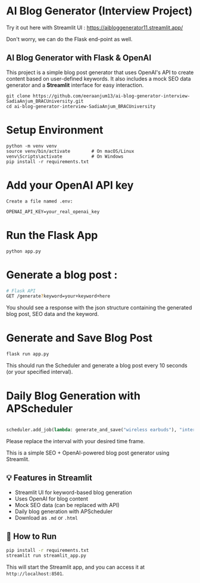# AI Blog Generator (Interview Project)
Try it out here with Streamlit UI : https://aibloggenerator11.streamlit.app/

Don't worry, we can do the Flask end-point as well.

## AI Blog Generator with Flask & OpenAI
This project is a simple blog post generator that uses OpenAI's API to create content based on user-defined keywords. 
It also includes a mock SEO data generator and a **Streamlit** interface for easy interaction.


```
git clone https://github.com/eeraanjum13/ai-blog-generator-interview-SadiaAnjum_BRACUniversity.git
cd ai-blog-generator-interview-SadiaAnjum_BRACUniversity
```

# Setup Environment

```
python -m venv venv
source venv/bin/activate        # On macOS/Linux
venv\Scripts\activate           # On Windows
pip install -r requirements.txt
```

# Add your OpenAI API key

```
Create a file named .env:

OPENAI_API_KEY=your_real_openai_key
```

# Run the Flask App
```
python app.py
```

# Generate a blog post : 
```bash
# Flask API
GET /generate?keyword=your+keyword+here
```

You should see a response with the json structure containing the generated blog post, SEO data and the keyword.


# Generate and Save Blog Post

```python
flask run app.py
```
This should run the Scheduler and generate a blog post every 10 seconds (or your specified interval).


# Daily Blog Generation with APScheduler
```python

scheduler.add_job(lambda: generate_and_save("wireless earbuds"), "interval", seconds=10)
```
Please replace the interval with your desired time frame. 


This is a simple SEO + OpenAI-powered blog post generator using Streamlit.

## 💡 Features in Streamlit
- Streamlit UI for keyword-based blog generation
- Uses OpenAI for blog content
- Mock SEO data (can be replaced with API)
- Daily blog generation with APScheduler
- Download as `.md` or `.html`

## 🚀 How to Run

```bash
pip install -r requirements.txt
streamlit run streamlit_app.py
```
This will start the Streamlit app, and you can access it at `http://localhost:8501`.
